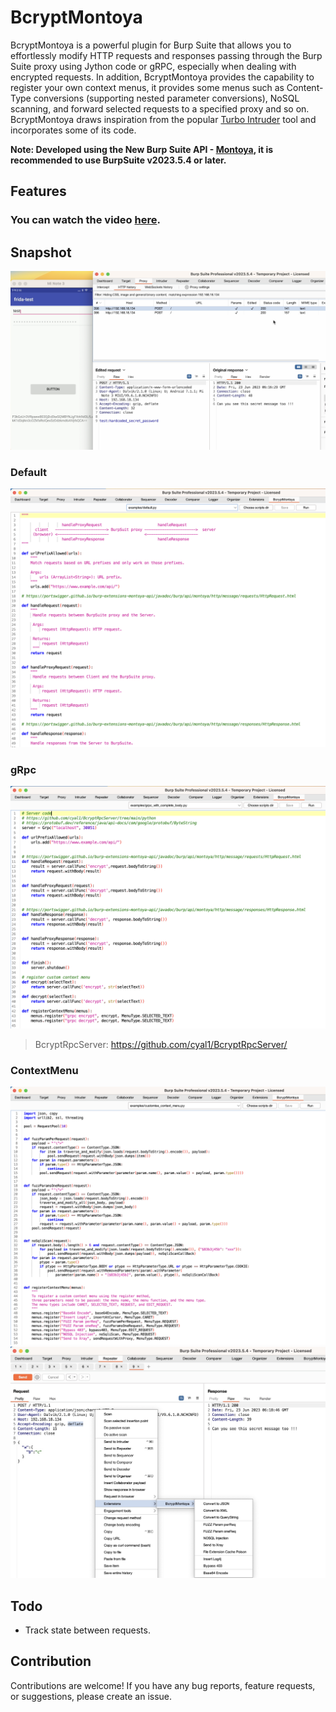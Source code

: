 # BcryptMontoya

BcryptMontoya is a powerful plugin for Burp Suite that allows you to effortlessly modify HTTP requests and responses passing through the Burp Suite proxy using Jython code or gRPC, especially when dealing with encrypted requests.
In addition, BcryptMontoya provides the capability to register your own context menus, it provides some menus such as Content-Type conversions (supporting nested parameter conversions), NoSQL scanning, and forward selected requests to a specified proxy and so on.
BcryptMontoya draws inspiration from the popular [Turbo Intruder](https://github.com/PortSwigger/turbo-intruder/) tool and incorporates some of its code.

**Note: Developed using the New Burp Suite API - [Montoya](https://portswigger.net/blog/new-burp-suite-api-we-want-your-feedback), it is recommended to use BurpSuite v2023.5.4 or later.**

## Features
### You can watch the video [here](https://youtu.be/zfvNqd5VmY0).

## Snapshot

<img src="./images/BcryptMontoya1.png">

### Default
<img src="./images/BcryptMontoya.png">

### gRpc
<img src="./images/grpc.png">

>   BcryptRpcServer: https://github.com/cyal1/BcryptRpcServer/

### ContextMenu
<img src="./images/contextMenu.png">
<img src="./images/contextMenu1.png">

## Todo 
* Track state between requests.


## Contribution

Contributions are welcome! If you have any bug reports, feature requests, or suggestions, please create an issue.


